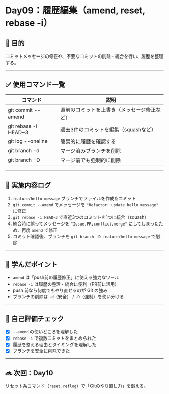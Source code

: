 # Day09：履歴編集（amend, reset, rebase -i）

## 🎯 目的
コミットメッセージの修正や、不要なコミットの削除・統合を行い、履歴を整理する。

---

## ✅ 使用コマンド一覧

| コマンド                           | 説明                                       |
|------------------------------------|--------------------------------------------|
| git commit --amend                 | 直前のコミットを上書き（メッセージ修正など） |
| git rebase -i HEAD~3               | 過去3件のコミットを編集（squashなど）       |
| git log --oneline                  | 簡易的に履歴を確認する                      |
| git branch -d <branch>             | マージ済みブランチを削除                    |
| git branch -D <branch>             | マージ前でも強制的に削除                    |

---

## 🧪 実施内容ログ

1. `feature/hello-message` ブランチでファイルを作成＆コミット
2. `git commit --amend` でメッセージを `"Refactor: update hello message"` に修正
3. `git rebase -i HEAD~3` で直近3つのコミットを1つに統合（squash）
4. 統合時に誤ってメッセージを `"Issue,PR,conflict,merge"` にしてしまったため、再度 `amend` で修正
5. コミット確認後、ブランチを `git branch -D feature/hello-message` で削除

---

## 🧠 学んだポイント

- `amend` は「push前の履歴修正」に使える強力なツール
- `rebase -i` は履歴の整理・統合に便利（PR前に活用）
- push 前なら何度でもやり直せるのが Git の強み
- ブランチの削除は `-d`（安全） / `-D`（強制）を使い分ける

---

## 📌 自己評価チェック

- [x] `--amend` の使いどころを理解した
- [x] `rebase -i` で複数コミットをまとめられた
- [x] 履歴を整える理由とタイミングを理解した
- [x] ブランチを安全に削除できた

---

## 🔜 次回：Day10
リセット系コマンド（`reset`, `reflog`）で「Gitのやり直し力」を鍛える。